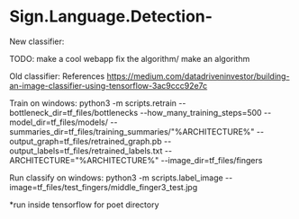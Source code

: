 # Sign.Language.Detection-
New classifier:

TODO:
make a cool webapp
fix the algorithm/ make an algorithm 






Old classifier:
References https://medium.com/datadriveninvestor/building-an-image-classifier-using-tensorflow-3ac9ccc92e7c

Train on windows: python3 -m scripts.retrain --bottleneck_dir=tf_files/bottlenecks --how_many_training_steps=500 --model_dir=tf_files/models/ --summaries_dir=tf_files/training_summaries/"%ARCHITECTURE%" --output_graph=tf_files/retrained_graph.pb --output_labels=tf_files/retrained_labels.txt --ARCHITECTURE="%ARCHITECTURE%" --image_dir=tf_files/fingers

Run classify on windows: python3 -m scripts.label_image --image=tf_files/test_fingers/middle_finger3_test.jpg

*run inside tensorflow for poet directory
